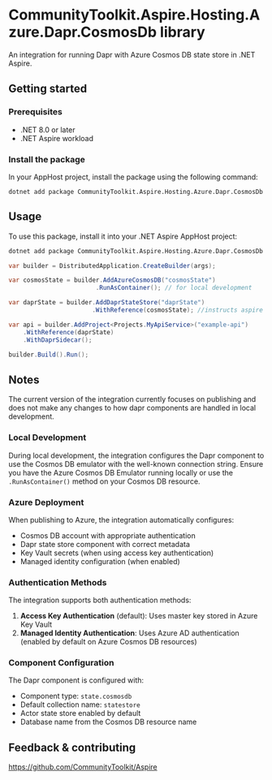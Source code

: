 # CommunityToolkit.Aspire.Hosting.Azure.Dapr.CosmosDb library

An integration for running Dapr with Azure Cosmos DB state store in .NET Aspire.

## Getting started

### Prerequisites

- .NET 8.0 or later
- .NET Aspire workload

### Install the package

In your AppHost project, install the package using the following command:

```dotnetcli
dotnet add package CommunityToolkit.Aspire.Hosting.Azure.Dapr.CosmosDb
```

## Usage

To use this package, install it into your .NET Aspire AppHost project:

```bash
dotnet add package CommunityToolkit.Aspire.Hosting.Azure.Dapr.CosmosDb
```

```csharp
var builder = DistributedApplication.CreateBuilder(args);

var cosmosState = builder.AddAzureCosmosDB("cosmosState")
                        .RunAsContainer(); // for local development

var daprState = builder.AddDaprStateStore("daprState")
                       .WithReference(cosmosState); //instructs aspire to use azure cosmosdb when publishing

var api = builder.AddProject<Projects.MyApiService>("example-api")
    .WithReference(daprState)
    .WithDaprSidecar();

builder.Build().Run();

```

## Notes

The current version of the integration currently focuses on publishing and does not make any changes to how dapr components are handled in local development.

### Local Development

During local development, the integration configures the Dapr component to use the Cosmos DB emulator with the well-known connection string. Ensure you have the Azure Cosmos DB Emulator running locally or use the `.RunAsContainer()` method on your Cosmos DB resource.

### Azure Deployment

When publishing to Azure, the integration automatically configures:
- Cosmos DB account with appropriate authentication
- Dapr state store component with correct metadata
- Key Vault secrets (when using access key authentication)
- Managed identity configuration (when enabled)

### Authentication Methods

The integration supports both authentication methods:

1. **Access Key Authentication** (default): Uses master key stored in Azure Key Vault
2. **Managed Identity Authentication**: Uses Azure AD authentication (enabled by default on Azure Cosmos DB resources)

### Component Configuration

The Dapr component is configured with:
- Component type: `state.cosmosdb`
- Default collection name: `statestore`
- Actor state store enabled by default
- Database name from the Cosmos DB resource name

## Feedback & contributing

https://github.com/CommunityToolkit/Aspire